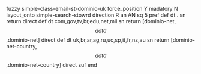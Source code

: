 fuzzy simple-class-email-st-dominio-uk
   force_position Y
   madatory N
   layout_onto simple-search-stowrd
   direction R
   an AN
   sq 5
   pref 
   def 
    dt .
    sn 
    return 
    direct 
   def 
    dt com,gov,tv,br,edu,net,mil
    sn 
    return [dominio-net,$$data$$,dominio-net]
    direct 
   def 
    dt uk,br,ar,ag,ru,uc,sp,it,fr,nz,au
    sn 
    return [dominio-net-country,$$data$$,dominio-net-country]
    direct 
   suf 
end
